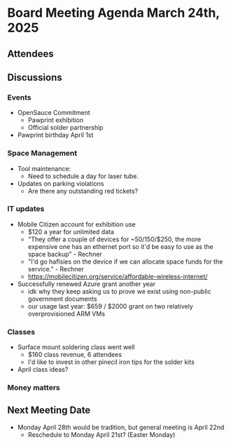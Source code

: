 # Board Meeting Agenda March 24th, 2025

## Attendees


## Discussions 

### Events
- OpenSauce Commitment
    - Pawprint exhibition 
    - Official solder partnership
- Pawprint birthday April 1st

### Space Management
- Tool maintenance:
  - Need to schedule a day for laser tube.
- Updates on parking violations
    - Are there any outstanding red tickets?

### IT updates
- Mobile Citizen account for exhibition use
  - $120 a year for unlimited data
  - "They offer a couple of devices for ~$50/$150/$250, the more expensive one has an ethernet port so it'd be easy to use as the space backup" - Rechner
  - "I'd go haflsies on the device if we can allocate space funds for the service." - Rechner
  - https://mobilecitizen.org/service/affordable-wireless-internet/
- Successfully renewed Azure grant another year
  - idk why they keep asking us to prove we exist using non-public government documents
  - our usage last year: $659 / $2000 grant on two relatively overprovisioned ARM VMs

### Classes
- Surface mount soldering class went well
  - $160 class revenue, 6 attendees
  - I'd like to invest in other pinecil iron tips for the solder kits
- April class ideas?

### Money matters


## Next Meeting Date
- Monday April 28th would be tradition, but general meeting is April 22nd
    - Reschedule to Monday April 21st? (Easter Monday)

